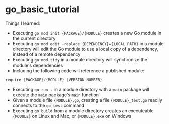 # go_basic_tutorial

Things I learned:
* Executing `go mod init {PACKAGE}/{MODULE}` creates a new Go module in the current directory
* Executing `go mod edit -replace {DEPENDENCY}={LOCAL PATH}` in a module directory will edit the Go module to use a local copy of a dependency, instead of a remote dependency
* Executing `go mod tidy` in a module directory will synchronize the module's dependencies
* Including the following code will reference a published module:

```go
require {PACKAGE}/{MODULE} {VERSION NUMBER}
```

* Executing `go run .` in a module directory with a `main` package will execute the `main` package's `main` function
* Given a module file `{MODULE}.go`, creating a file `{MODULE}_test.go` readily connects to the `go test` command
* Executing `go build` from a module directory creates an executeable `{MODULE}` on Linux and Mac, or `{MODULE}.exe` on Windows

